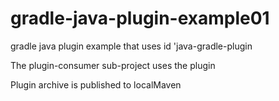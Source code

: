 # gradle-java-plugin-example01

gradle java plugin example that uses id 'java-gradle-plugin

The plugin-consumer sub-project uses the plugin

Plugin archive is published to localMaven


